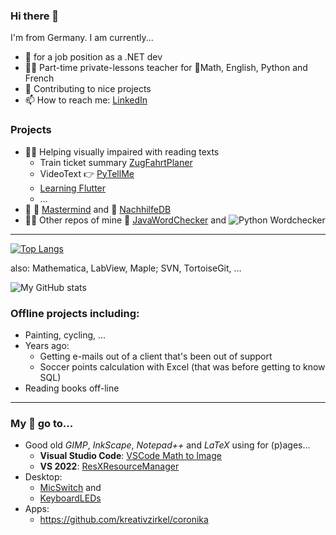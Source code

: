 ### Hi there 👋

<!--
**DGrothe-PhD/DGrothe-PhD** is a ✨ _special_ ✨ repository because its `README.md` (this file) appears on your GitHub profile.

Here are some ideas to get you started:
-->
I'm from Germany. I am currently...
- 🔎 for a job position as a .NET dev
- 👩‍🏫 Part-time private-lessons teacher for 📐Math, English, Python and French
- 🔧 Contributing to nice projects
- 📫 How to reach me: [LinkedIn](https://www.linkedin.com/in/daniela-grothe-743ab8235/)


### Projects
- 👩‍💻 Helping visually impaired with reading texts
  - Train ticket summary [ZugFahrtPlaner](https://github.com/DGrothe-PhD/ZugFahrtPlaner)
  - VideoText 👉 [PyTellMe](https://github.com/DGrothe-PhD/PyTellMe)
  - [Learning Flutter](https://github.com/DGrothe-PhD/punktspiel/blob/main/LearningJournal.md)
  - …
- 🔭 🧩 [Mastermind](https://github.com/DGrothe-PhD/Mastermind) and 📕 [NachhilfeDB](https://github.com/DGrothe-PhD/NachhilfeDB)
- 👩‍💻 Other repos of mine 📝 [JavaWordChecker](https://github.com/DGrothe-PhD/WordCheckerJava) and ![Python Wordchecker](https://github.com/DGrothe-PhD/Wordchecker)

***
<!--
- 👯 I’m looking to collaborate on ...
- 🤔 I’m looking for help with ...
- -->

[![Top Langs](https://github-readme-stats.vercel.app/api/top-langs/?username=DGrothe-PhD&layout=donut&theme=solarized-dark)](https://github.com/anuraghazra/github-readme-stats) 

also: Mathematica, LabView, Maple; SVN, TortoiseGit, &hellip;

![My GitHub stats](https://github-readme-stats.vercel.app/api?username=DGrothe-PhD&show_icons=true&theme=solarized-dark)


### Offline projects including:
- Painting, cycling, &hellip;
- Years ago:
  - Getting e-mails out of a client that's been out of support
  - Soccer points calculation with Excel (that was before getting to know SQL)
- Reading books off-line

***
### My 🌟 go to... 
- Good old *GIMP*, *InkScape*, *Notepad++* and *LaTeX* using for (p)ages&hellip;
  - **Visual Studio Code**: <a href="https://github.com/TeamMeow/vscode-math-to-image">VSCode Math to Image</a>
  - **VS 2022**: <a href="https://github.com/dotnet/ResXResourceManager">ResXResourceManager</a>
- Desktop:
  - <a href="https://github.com/iXab3r/MicSwitch">MicSwitch</a> and 
  - <a href="https://keyboard-leds.com/">KeyboardLEDs</a>
- Apps:
  - https://github.com/kreativzirkel/coronika
